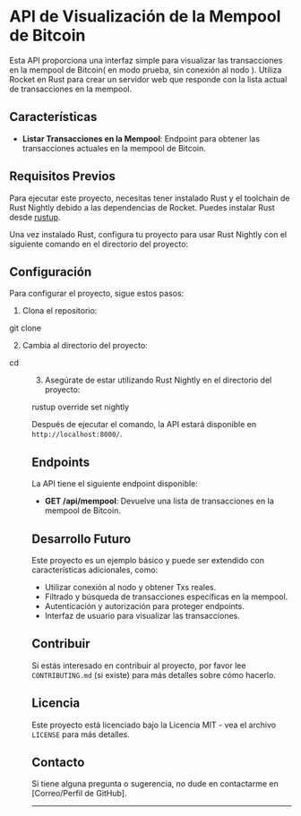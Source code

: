 # API de Visualización de la Mempool de Bitcoin

Esta API proporciona una interfaz simple para visualizar las transacciones en la mempool de Bitcoin( en modo prueba, sin conexión al nodo ). Utiliza Rocket en Rust para crear un servidor web que responde con la lista actual de transacciones en la mempool.

## Características

- **Listar Transacciones en la Mempool**: Endpoint para obtener las transacciones actuales en la mempool de Bitcoin.

## Requisitos Previos

Para ejecutar este proyecto, necesitas tener instalado Rust y el toolchain de Rust Nightly debido a las dependencias de Rocket. Puedes instalar Rust desde [rustup](https://rustup.rs/).

Una vez instalado Rust, configura tu proyecto para usar Rust Nightly con el siguiente comando en el directorio del proyecto:


## Configuración

Para configurar el proyecto, sigue estos pasos:

1. Clona el repositorio:

git clone <URL del repositorio>

2. Cambia al directorio del proyecto:

cd <dir del proyecto>

3. Asegúrate de estar utilizando Rust Nightly en el directorio del proyecto:

rustup override set nightly


Después de ejecutar el comando, la API estará disponible en `http://localhost:8000/`.

## Endpoints

La API tiene el siguiente endpoint disponible:

- **GET /api/mempool**: Devuelve una lista de transacciones en la mempool de Bitcoin.

## Desarrollo Futuro

Este proyecto es un ejemplo básico y puede ser extendido con características adicionales, como:

- Utilizar conexión al nodo y obtener Txs reales.
- Filtrado y búsqueda de transacciones específicas en la mempool.
- Autenticación y autorización para proteger endpoints.
- Interfaz de usuario para visualizar las transacciones.

## Contribuir

Si estás interesado en contribuir al proyecto, por favor lee `CONTRIBUTING.md` (si existe) para más detalles sobre cómo hacerlo.

## Licencia

Este proyecto está licenciado bajo la Licencia MIT - vea el archivo `LICENSE` para más detalles.



## Contacto

Si tiene alguna pregunta o sugerencia, no dude en contactarme en [Correo/Perfil de GitHub].

---
